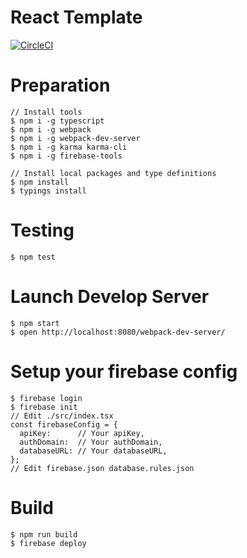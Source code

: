 # React Template

[![CircleCI](https://circleci.com/gh/ababup1192/firebase-chat.svg?style=svg)](https://circleci.com/gh/ababup1192/firebase-chat)

# Preparation

```
// Install tools
$ npm i -g typescript
$ npm i -g webpack
$ npm i -g webpack-dev-server
$ npm i -g karma karma-cli
$ npm i -g firebase-tools

// Install local packages and type definitions
$ npm install
$ typings install
```

# Testing
```
$ npm test
```

# Launch Develop Server
```
$ npm start
$ open http://localhost:8080/webpack-dev-server/
```

# Setup your firebase config
```
$ firebase login
$ firebase init
// Edit ./src/index.tsx
const firebaseConfig = {
  apiKey:      // Your apiKey,
  authDomain:  // Your authDomain,
  databaseURL: // Your databaseURL,
};
// Edit firebase.json database.rules.json
```

# Build
```
$ npm run build
$ firebase deploy
```
